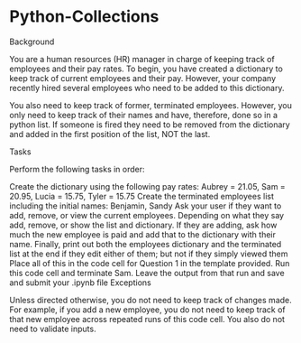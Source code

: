 # Python-Collections

Background

You are a human resources (HR) manager in charge of keeping track of employees and their pay rates. To begin, you have created a dictionary to keep track of current employees and their pay. However, your company recently hired several employees who need to be added to this dictionary.

You also need to keep track of former, terminated employees. However, you only need to keep track of their names and have, therefore, done so in a python list. If someone is fired they need to be removed from the dictionary and added in the first position of the list, NOT the last.

Tasks

Perform the following tasks in order:

Create the dictionary using the following pay rates: Aubrey = 21.05, Sam = 20.95, Lucia = 15.75, Tyler = 15.75
Create the terminated employees list including the initial names: Benjamin, Sandy
Ask your user if they want to add, remove, or view the current employees.
Depending on what they say add, remove, or show the list and dictionary.
If they are adding, ask how much the new employee is paid and add that to the dictionary with their name.
Finally, print out both the employees dictionary and the terminated list at the end if they edit either of them; but not if they simply viewed them
Place all of this in the code cell for Question 1 in the template provided.
Run this code cell and terminate Sam. Leave the output from that run and save and submit your .ipynb file 
Exceptions

Unless directed otherwise, you do not need to keep track of changes made. For example, if you add a new employee, you do not need to keep track of that new employee across repeated runs of this code cell. You also do not need to validate inputs.
